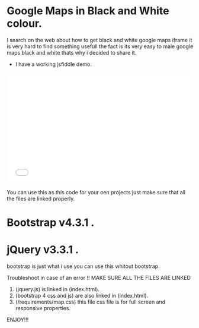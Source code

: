 

# Google Maps in Black and White colour.

I search on the web about how to get black and white google maps iframe it is very hard to find something usefull the fact is its very easy to male google maps black and white thats why i decided to share it. 

* I have a working jsfiddle demo. 
<script async src="//jsfiddle.net/abadyal/dwtqnL79/3/embed/"></script>
<iframe width="100%" height="300" src="//jsfiddle.net/abadyal/dwtqnL79/3/embedded/" allowfullscreen="allowfullscreen" allowpaymentrequest frameborder="0"></iframe>

You can use this as this code for your oen projects just make sure that all the files are linked properly.

# Bootstrap v4.3.1 .
# jQuery v3.3.1 .

bootstrap is just what i use you can use this whitout bootstrap.

Troubleshoot in case of an error
!! MAKE SURE ALL THE FILES ARE LINKED 

1. (jquery.js) is linked in (index.html).
2. (bootstrap 4 css and js) are also linked in (index.html).
3. (/requirements/map.css) this file css file is for full screen and responsive properties.  


ENJOY!!!
